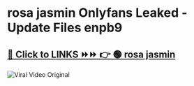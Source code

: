 
 # rosa jasmin Onlyfans Leaked - Update Files enpb9

## <h2><a href="https://clipsfans.com/rosa_jasmin&ref=git">🔗 Click to LINKS ⏩⏩ 👉 🟢 rosa jasmin </a></h2>

<a href="https://clipsfans.com/rosa_jasmin&ref=git" rel="nofollow" data-target="animated-image.originalLink"><img src="https://i.ibb.co.com/xMMVF88/686577567.gif" alt="Viral Video Original" style="max-width: 100%; display: inline-block;" data-target="animated-image.originalImage"></a>

